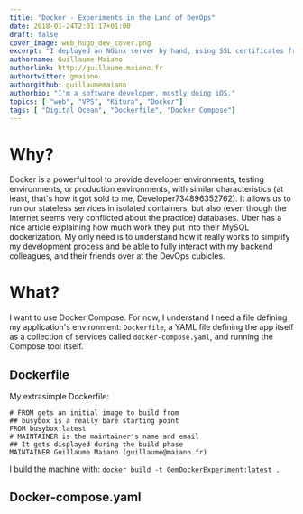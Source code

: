 ```yaml
---
title: "Docker - Experiments in the Land of DevOps"
date: 2018-01-24T2:01:17+01:00
draft: false
cover_image: web_hugo_dev_cover.png
excerpt: "I deployed an NGinx server by hand, using SSL certificates from OpenCert. Now I'm interested in that tool DevOps praise, Docker."
authorname: Guillaume Maiano
authorlink: http://guillaume.maiano.fr
authortwitter: gmaiano
authorgithub: guillaumemaiano 
authorbio: "I'm a software developer, mostly doing iOS."
topics: [ "web", "VPS", "Kitura", "Docker"]
tags: [ "Digital Ocean", "Dockerfile", "Docker Compose"]
---
```


# Why?

Docker is a powerful tool to provide developer environments, testing environments, or production environments, with similar characteristics (at least, that's how it got sold to me, Developer734896352762).
It allows us to run our stateless services in isolated containers, but also (even though the Internet seems very conflicted about the practice) databases. Uber has a nice article explaining how much work they put into their MySQL dockerization.
My only need is to understand how it really works to simplify my development process and be able to fully interact with my backend colleagues, and their friends over at the DevOps cubicles.

# What?

I want to use Docker Compose. For now, I understand I need a file defining my application's environment: `Dockerfile`, a YAML file defining the app itself as a collection of services called `docker-compose.yaml`, and running the Compose tool itself.

## Dockerfile

My extrasimple Dockerfile:

    # FROM gets an initial image to build from
    ## busybox is a really bare starting point
    FROM busybox:latest
    # MAINTAINER is the maintainer's name and email
    ## It gets displayed during the build phase
    MAINTAINER Guillaume Maiano (guillaume@maiano.fr)

I build the machine with: `docker build -t GemDockerExperiment:latest .`

## Docker-compose.yaml


